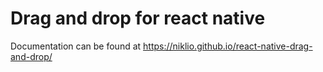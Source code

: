 # Drag and drop for react native

Documentation can be found at
https://niklio.github.io/react-native-drag-and-drop/
